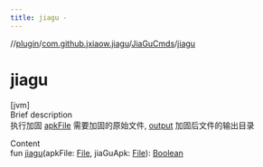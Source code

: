 ```yaml
---
title: jiagu -
---
```

//[plugin](../../index.md)/[com.github.jxiaow.jiagu](../index.md)/[JiaGuCmds](index.md)/[jiagu](jiagu.md)



# jiagu  
[jvm]  
Brief description  
执行加固 [apkFile]() 需要加固的原始文件, [output]([output]) 加固后文件的输出目录  
  
  
Content  
fun [jiagu](jiagu.md)(apkFile: [File](https://docs.oracle.com/javase/8/docs/api/java/io/File.html), jiaGuApk: [File](https://docs.oracle.com/javase/8/docs/api/java/io/File.html)): [Boolean](https://kotlinlang.org/api/latest/jvm/stdlib/kotlin/-boolean/index.html)  




